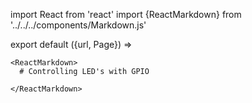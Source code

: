 import React from 'react'
import {ReactMarkdown} from '../../../components/Markdown.js'

export default ({url, Page}) =>
  <Page url={url} name="Controlling LEDs with GPIO pins" hidden={true}>

    <ReactMarkdown>
      # Controlling LED's with GPIO

    </ReactMarkdown>

  </Page>

